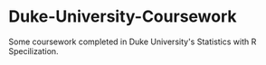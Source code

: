 # Duke-University-Coursework
Some coursework completed in Duke University's Statistics with R Specilization.

